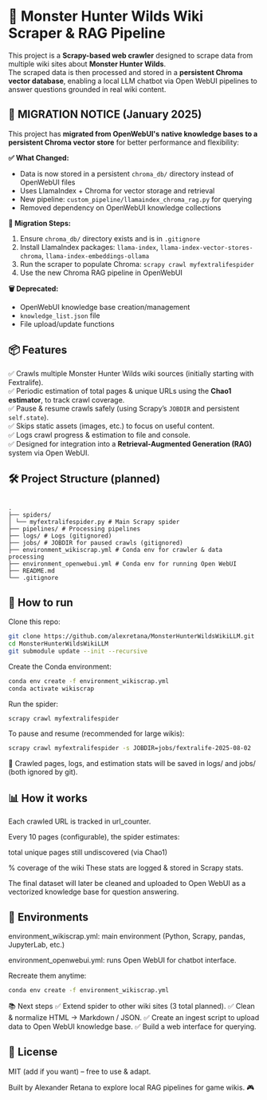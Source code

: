 # 🐉 Monster Hunter Wilds Wiki Scraper & RAG Pipeline

This project is a **Scrapy-based web crawler** designed to scrape data from multiple wiki sites about **Monster Hunter Wilds**.  
The scraped data is then processed and stored in a **persistent Chroma vector database**, enabling a local LLM chatbot via Open WebUI pipelines to answer questions grounded in real wiki content.

## 🔄 **MIGRATION NOTICE** (January 2025)

This project has **migrated from OpenWebUI's native knowledge bases to a persistent Chroma vector store** for better performance and flexibility:

**✅ What Changed:**
- Data is now stored in a persistent `chroma_db/` directory instead of OpenWebUI files
- Uses LlamaIndex + Chroma for vector storage and retrieval
- New pipeline: `custom_pipeline/llamaindex_chroma_rag.py` for querying
- Removed dependency on OpenWebUI knowledge collections

**🚧 Migration Steps:**
1. Ensure `chroma_db/` directory exists and is in `.gitignore`
2. Install LlamaIndex packages: `llama-index`, `llama-index-vector-stores-chroma`, `llama-index-embeddings-ollama`
3. Run the scraper to populate Chroma: `scrapy crawl myfextralifespider`
4. Use the new Chroma RAG pipeline in OpenWebUI

**🗑️ Deprecated:**
- OpenWebUI knowledge base creation/management
- `knowledge_list.json` file
- File upload/update functions


## 📦 Features

✅ Crawls multiple Monster Hunter Wilds wiki sources (initially starting with Fextralife).  
✅ Periodic estimation of total pages & unique URLs using the **Chao1 estimator**, to track crawl coverage.  
✅ Pause & resume crawls safely (using Scrapy’s `JOBDIR` and persistent `self.state`).  
✅ Skips static assets (images, etc.) to focus on useful content.  
✅ Logs crawl progress & estimation to file and console.  
✅ Designed for integration into a **Retrieval-Augmented Generation (RAG)** system via Open WebUI.


## 🛠 Project Structure (planned)
```

.
├── spiders/
│ └── myfextralifespider.py # Main Scrapy spider
├── pipelines/ # Processing pipelines
├── logs/ # Logs (gitignored)
├── jobs/ # JOBDIR for paused crawls (gitignored)
├── environment_wikiscrap.yml # Conda env for crawler & data processing
├── environment_openwebui.yml # Conda env for running Open WebUI
├── README.md
└── .gitignore
```

## 🚀 How to run

Clone this repo:
```bash
git clone https://github.com/alexretana/MonsterHunterWildsWikiLLM.git
cd MonsterHunterWildsWikiLLM
git submodule update --init --recursive
```

Create the Conda environment:

```bash
conda env create -f environment_wikiscrap.yml
conda activate wikiscrap
```

Run the spider:

```bash
scrapy crawl myfextralifespider
```
To pause and resume (recommended for large wikis):

```bash
scrapy crawl myfextralifespider -s JOBDIR=jobs/fextralife-2025-08-02
```

📝 Crawled pages, logs, and estimation stats will be saved in logs/ and jobs/ (both ignored by git).

## 📊 How it works
Each crawled URL is tracked in url_counter.

Every 10 pages (configurable), the spider estimates:

total unique pages still undiscovered (via Chao1)

% coverage of the wiki
These stats are logged & stored in Scrapy stats.

The final dataset will later be cleaned and uploaded to Open WebUI as a vectorized knowledge base for question answering.


## 🧰 Environments
environment_wikiscrap.yml: main environment (Python, Scrapy, pandas, JupyterLab, etc.)

environment_openwebui.yml: runs Open WebUI for chatbot interface.

Recreate them anytime:

```bash
conda env create -f environment_wikiscrap.yml
```

📚 Next steps
✅ Extend spider to other wiki sites (3 total planned).
✅ Clean & normalize HTML → Markdown / JSON.
✅ Create an ingest script to upload data to Open WebUI knowledge base.
✅ Build a web interface for querying.

## 📝 License
MIT (add if you want) – free to use & adapt.

Built by Alexander Retana to explore local RAG pipelines for game wikis. 🎮
